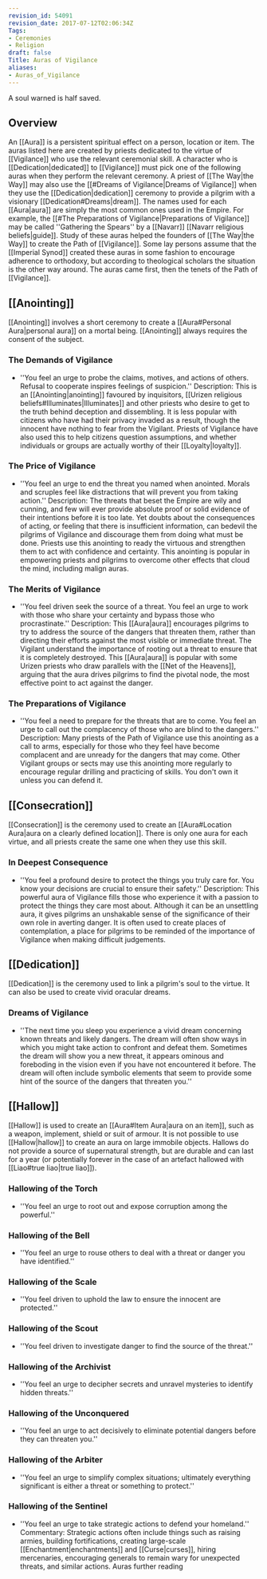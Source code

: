 ```yaml
---
revision_id: 54091
revision_date: 2017-07-12T02:06:34Z
Tags:
- Ceremonies
- Religion
draft: false
Title: Auras of Vigilance
aliases:
- Auras_of_Vigilance
---
```

A soul warned is half saved.
## Overview
An [[Aura]] is a persistent spiritual effect on a person, location or item. The auras listed here are created by priests dedicated to the virtue of [[Vigilance]] who use the relevant ceremonial skill. A character who is [[Dedication|dedicated]] to [[Vigilance]] must pick one of the following auras when they perform the relevant ceremony. A priest of [[The Way|the Way]] may also use the [[#Dreams of Vigilance|Dreams of Vigilance]] when they use the [[Dedication|dedication]] ceremony to provide a pilgrim with a visionary [[Dedication#Dreams|dream]].
The names used for each [[Aura|aura]] are simply the most common ones used in the Empire. For example, the [[#The Preparations of Vigilance|Preparations of Vigilance]] may be called ''Gathering the Spears'' by a [[Navarr]] [[Navarr religious beliefs|guide]].
Study of these auras helped the founders of [[The Way|the Way]] to create the Path of [[Vigilance]]. Some lay persons assume that the [[Imperial Synod]] created these auras in some fashion to encourage adherence to orthodoxy, but according to theological scholars the situation is the other way around. The auras came first, then the tenets of the Path of [[Vigilance]].
## [[Anointing]]
[[Anointing]] involves a short ceremony to create a [[Aura#Personal Aura|personal aura]] on a mortal being. [[Anointing]] always requires the  consent of the subject.
### The Demands of Vigilance
* ''You feel an urge to probe the claims, motives, and actions of others. Refusal to cooperate inspires feelings of suspicion.''
Description: This is an [[Anointing|anointing]] favoured by inquisitors, [[Urizen religious beliefs#Illuminates|Illuminates]] and other priests who desire to get to the truth behind deception and dissembling. It is less popular with citizens who have had their privacy invaded as a result, though the innocent have nothing to fear from the Vigilant. Priests of Vigilance have also used this to help citizens question assumptions, and whether individuals or groups are actually worthy of their [[Loyalty|loyalty]].
### The Price of Vigilance
* ''You feel an urge to end the threat you named when anointed. Morals and scruples feel like distractions that will prevent you from taking action.''
Description: The threats that beset the Empire are wily and cunning, and few will ever provide absolute proof or solid evidence of their intentions before it is too late. Yet doubts about the consequences of acting, or feeling that there is insufficient information, can bedevil the pilgrims of Vigilance and discourage them from doing what must be done. Priests use this anointing to ready the virtuous and strengthen them to act with confidence and certainty. This anointing is popular in empowering priests and pilgrims to overcome other effects that cloud the mind, including malign auras.
### The Merits of Vigilance
* ''You feel driven seek the source of a threat. You feel an urge to work with those who share your certainty and bypass those who procrastinate.''
Description: This [[Aura|aura]] encourages pilgrims to try to address the source of the dangers that threaten them, rather than directing their efforts against the most visible or immediate threat. The Vigilant understand the importance of rooting out a threat to ensure that it is completely destroyed. This [[Aura|aura]] is popular with some Urizen priests who draw parallels with the [[Net of the Heavens]], arguing that the aura drives pilgrims to find the pivotal node, the most effective point to act against the danger.
### The Preparations of Vigilance
* ''You feel a need to prepare for the threats that are to come. You feel an urge to call out the complacency of those who are blind to the dangers.''
Description: Many priests of the Path of Vigilance use this anointing as a call to arms, especially for those who they feel have become complacent and are unready for the dangers that may come. Other Vigilant groups or sects may use this anointing more regularly to encourage regular drilling and practicing of skills.
You don't own it unless you can defend it.
## [[Consecration]]
[[Consecration]] is the ceremony used to create an [[Aura#Location Aura|aura on a clearly defined location]]. There is only one aura for each virtue, and all priests create the same one when they use this skill.
### In Deepest Consequence
* ''You feel a profound desire to protect the things you truly care for. You know your decisions are crucial to ensure their safety.''
Description: This powerful aura of Vigilance fills those who experience it with a passion to protect the things they care most about. Although it can be an unsettling aura, it gives pilgrims an unshakable sense of the significance of their own role in averting danger. It is often used to create places of contemplation, a place for pilgrims to be reminded of the importance of Vigilance when making difficult judgements.
## [[Dedication]]
[[Dedication]] is the ceremony used to link a pilgrim's soul to the virtue. It can also be used to create vivid oracular dreams.
### Dreams of Vigilance
* ''The next time you sleep you experience a vivid dream concerning known threats and likely dangers. The dream will often show ways in which you might take action to confront and defeat them. Sometimes the dream will show you a new threat, it appears ominous and foreboding in the vision even if you have not encountered it before. The dream will often include symbolic elements that seem to provide some hint of the source of the dangers that threaten you.''
## [[Hallow]]
[[Hallow]] is used to create an [[Aura#Item Aura|aura on an item]], such as a weapon, implement, shield or suit of armour. It is not possible to use [[Hallow|hallow]] to create an aura on large immobile objects. Hallows do not provide a source of supernatural strength, but are durable and can last for a year (or potentially forever in the case of an artefact hallowed with [[Liao#true liao|true liao]]).
### Hallowing of the Torch
* ''You feel an urge to root out and expose corruption among the powerful.''
### Hallowing of the Bell
* ''You feel an urge to rouse others to deal with a threat or danger you have identified.''
### Hallowing of the Scale
* ''You feel driven to uphold the law to ensure the innocent are protected.''
### Hallowing of the Scout
* ''You feel driven to investigate danger to find the source of the threat.''
### Hallowing of the Archivist
* ''You feel an urge to decipher secrets and unravel mysteries to identify hidden threats.''
### Hallowing of the Unconquered
* ''You feel an urge to act decisively to eliminate potential dangers before they can threaten you.''
### Hallowing of the Arbiter
* ''You feel an urge to simplify complex situations; ultimately everything significant is either a threat or something to protect.''
### Hallowing of the Sentinel
* ''You feel an urge to take strategic actions to defend your homeland.''
Commentary: Strategic actions often include things such as raising armies, building fortifications, creating large-scale [[Enchantment|enchantments]] and [[Curse|curses]], hiring mercenaries, encouraging generals to remain wary for unexpected threats, and similar actions.
Auras further reading